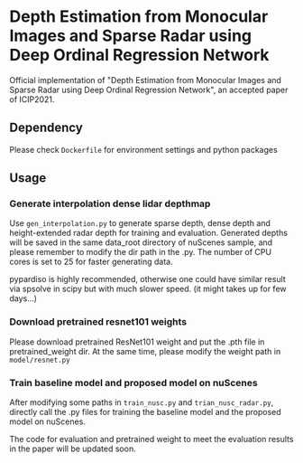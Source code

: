 # Depth Estimation from Monocular Images and Sparse Radar using Deep Ordinal Regression Network

Official implementation of "Depth Estimation from Monocular Images and Sparse Radar using Deep Ordinal Regression Network", an accepted paper of ICIP2021.



## Dependency

Please check `Dockerfile` for environment settings and python packages


## Usage

### Generate interpolation dense lidar depthmap

Use `gen_interpolation.py` to generate sparse depth, dense depth and height-extended radar depth for training and evaluation. Generated depths will be saved in the same data_root directory of nuScenes sample, and please remember to modify the dir path in the .py. The number of CPU cores is set to 25 for faster generating data. 

pypardiso is highly recommended, otherwise one could have similar result via spsolve in scipy but with much slower speed. (it might takes up for few days...)

### Download pretrained resnet101 weights

Please download pretrained ResNet101 weight and put the .pth file in pretrained_weight dir. At the same time, please modify the weight path in `model/resnet.py`

### Train baseline model and proposed model on nuScenes

After modifying some paths in `train_nusc.py` and `trian_nusc_radar.py`, directly call the .py files for training the baseline model and the proposed model on nuScenes.

The code for evaluation and pretrained weight to meet the evaluation results in the paper will be updated soon.






